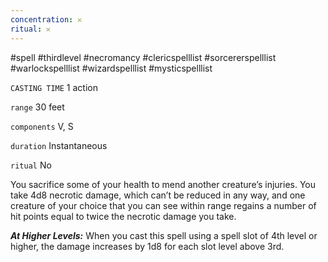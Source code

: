 ```yaml
---
concentration: 𐄂
ritual: 𐄂
---
```

#spell #thirdlevel #necromancy #clericspelllist #sorcererspelllist #warlockspelllist #wizardspelllist #mysticspelllist

`CASTING TIME`
1 action

`range`
30 feet

`components`
V, S

`duration`
Instantaneous

`ritual`
No

You sacrifice some of your health to mend another creature’s injuries. You take 4d8 necrotic damage, which can’t be reduced in any way, and one creature of your choice that you can see within range regains a number of hit points equal to twice the necrotic damage you take.

**_At Higher Levels:_** When you cast this spell using a spell slot of 4th level or higher, the damage increases by 1d8 for each slot level above 3rd.
